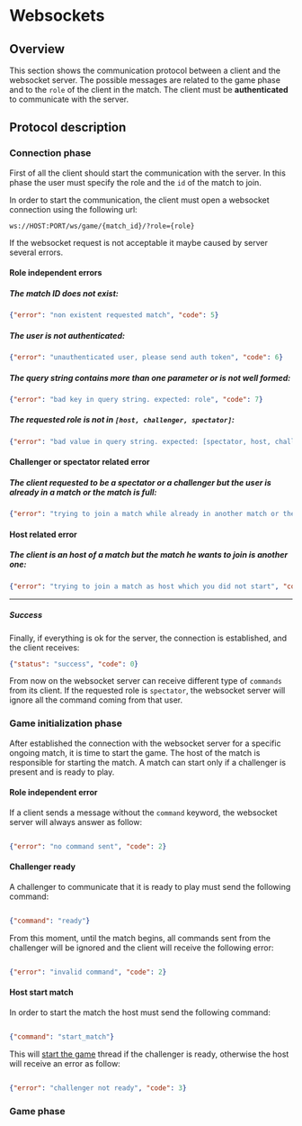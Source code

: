 # Websockets

## Overview

This section shows the communication protocol between a client and the websocket server. The possible messages are related to the game phase and to
the `role` of the client in the match. The client must be __authenticated__ to communicate with the server.
 
## Protocol description

### Connection phase

First of all the client should start the communication with the server. In this phase the user must specify the role and the `id` of the match to join.

In order to start the communication, the client must open a websocket connection using the following url:


```
ws://HOST:PORT/ws/game/{match_id}/?role={role}
```

If the websocket request is not acceptable it maybe caused by server several errors.

#### Role independent errors

##### The match ID does not exist:

```json
{"error": "non existent requested match", "code": 5}
```

##### The user is not authenticated:

```json
{"error": "unauthenticated user, please send auth token", "code": 6}
```

##### The query string contains more than one parameter or is not well formed:

```json
{"error": "bad key in query string. expected: role", "code": 7}
```

##### The requested role is not in `[host, challenger, spectator]`:

```json
{"error": "bad value in query string. expected: [spectator, host, challenger]", "code": 7}
```

#### Challenger or spectator related error

##### The client requested to be a spectator or a challenger but the user is already in a match or the match is full:

```json
{"error": "trying to join a match while already in another match or the match is full", "code": 9}
```
  
#### Host related error
  
##### The client is an host of a match but the match he wants to join is another one:

```json
{"error": "trying to join a match as host which you did not start", "code": 8}
```

<hr>

##### Success

Finally, if everything is ok for the server, the connection is established, and the client receives:

```json
{"status": "success", "code": 0}
```

From now on the websocket server can receive different type of `commands` from its client. If the requested role is `spectator`, 
the websocket server will ignore all the command coming from that user. 

### Game initialization phase

After established the connection with the websocket server for a specific ongoing match, it is time to start the game.
The host of the match is responsible for starting the match. A match can start only if a challenger is present and is 
ready to play.

#### Role independent error

If a client sends a message without the `command` keyword, the websocket server will always answer as follow:

```json

{"error": "no command sent", "code": 2}

```  

#### Challenger ready

A challenger to communicate that it is ready to play must send the following command:

```json

{"command": "ready"}

```

From this moment, until the match begins, all commands sent from the challenger will be ignored and the client will receive the following error:

```json

{"error": "invalid command", "code": 2}

```

#### Host start match

In order to start the match the host must send the following command:

```json

{"command": "start_match"}

```

This will [start the game](../code-description-and-examples/game.md#controller) thread if the challenger is ready, otherwise the host will receive an error as follow:

```json

{"error": "challenger not ready", "code": 3}

```

### Game phase

